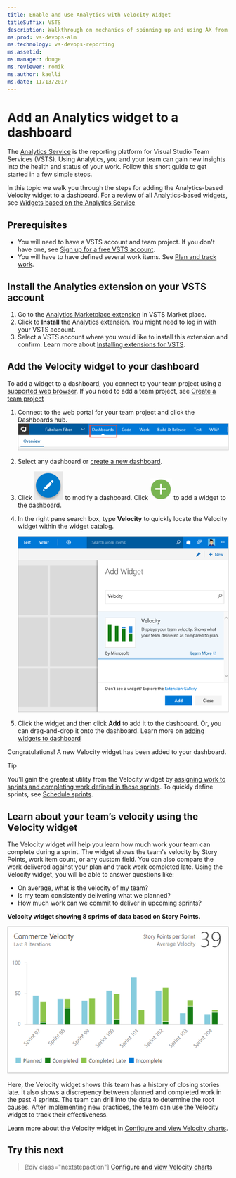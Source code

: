 ```yaml
---
title: Enable and use Analytics with Velocity Widget
titleSuffix: VSTS
description: Walkthrough on mechanics of spinning up and using AX from E2E.
ms.prod: vs-devops-alm
ms.technology: vs-devops-reporting
ms.assetid: 
ms.manager: douge
ms.reviewer: romik
ms.author: kaelli
ms.date: 11/13/2017
---
```


# Add an Analytics widget to a dashboard
 
The [Analytics Service](what-is-analytics.md) is the reporting platform for Visual Studio Team Services (VSTS). 
Using Analytics, you and your team can gain new insights into the health and status of your work.
Follow this short guide to get started in a few simple steps.

In this topic we walk you through the steps for adding the Analytics-based Velocity widget to a dashboard. For a review of all Analytics-based widgets, see [Widgets based on the Analytics Service](analytics-widgets-vsts.md) 


## Prerequisites

- You will need to have a VSTS account and team project. If you don't have one, see [Sign up for a free VSTS account](../../user-guide/sign-up-invite-teammates.md).
- You will have to have defined several work items. See [Plan and track work](../../user-guide/plan-track-work.md). 

   

## Install the Analytics extension on your VSTS account
1.	Go to the [Analytics Marketplace extension](https://marketplace.visualstudio.com/items?itemName=ms.vss-analytics) in VSTS Market place. 
0.	Click to **Install** the Analytics extension. You might need to log in with your VSTS account.
0. Select a VSTS account where you would like to install this extension and confirm. Learn more about [Installing extensions for VSTS](../../marketplace/install-vsts-extension.md).


## Add the Velocity widget to your dashboard 

To add a widget to a dashboard, you connect to your team project using a [supported web browser](../../tfs-server/requirements.md#supported-browsers). If you need to add a team project, see [Create a team project](../../accounts/create-team-project.md)

1. Connect to the web portal for your team project and click the Dashboards hub.  
	![Open the Dashboards hub](../dashboards/_img/dashboards-go-to.png)

0. Select any dashboard or [create a new dashboard](../dashboards/dashboards.md).  

0. Click ![Edit dashboard icon](../dashboards/_img/edit-dashboard-icon.png) to modify a dashboard. Click ![add a widget icon](../dashboards/_img/add-widget-icon.png) to add a widget to the dashboard.  

0. In the right pane search box, type **Velocity** to quickly locate the Velocity widget within the widget catalog.  

	![velocity-in-widget-catalog](_img/velocity-in-widget-catalog.png)

0. Click the widget and then click **Add** to add it to the dashboard. Or, you can drag-and-drop it onto the dashboard. Learn more on [adding widgets to dashboard](../dashboards/add-widget-to-dashboard.md)

Congratulations! A new Velocity widget has been added to your dashboard. 

> [!TIP]  
> You'll gain the greatest utility from the Velocity widget by [assigning work to sprints and completing work defined in those sprints](../../work/scrum/sprint-planning.md). To quickly define sprints, see [Schedule sprints](../../work/scrum/define-sprints.md). 
 


##  Learn about your team’s velocity using the Velocity widget 

The Velocity widget will help you learn how much work your team can complete during a sprint. The widget shows the team's velocity by Story Points, work item count, or any custom field. You can also compare the work delivered against your plan and track work completed late. Using the Velocity widget, you will be able to answer questions like:
* On average, what is the velocity of my team?
* Is my team consistently delivering what we planned?
* How much work can we commit to deliver in upcoming sprints? 

**Velocity widget showing 8 sprints of data based on Story Points.**

![Velocity widget](../dashboards/_img/commerce-team-velocity-eight-iterations.png) 

Here, the Velocity widget shows this team has a history of closing stories late. It also shows a discrepency between planned and completed work in the past 4 sprints. The team can drill into the data to determine the root causes. After implementing new practices, the team can use the Velocity widget to track their effectiveness.

Learn more about the Velocity widget in [Configure and view Velocity charts](../dashboards/team-velocity.md).  


## Try this next
> [!div class="nextstepaction"]
> [Configure and view Velocity charts](../dashboards/team-velocity.md?toc=/vsts/report/analytics/toc.json&bc=/vsts/report/analytics/breadcrumb/toc.json)